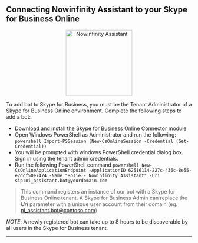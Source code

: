 
## Connecting Nowinfinity Assistant to your Skype for Business Online
<p align="center">
  <img align="bottom" alt="Nowinfinity Assistant" width="180" src="https://assistant.leo.nowinfinity.com.au/content/png_tr.png">
</p>
To add bot to Skype for Business, you must be the Tenant Administrator of a Skype for Business Online environment. Complete the following steps to add a bot:

- [Download and install the Skype for Business Online Connector module](http://go.microsoft.com/fwlink/?LinkId=294688)
- Open Windows PowerShell as Administrator and run the following:
``powershell
Import-PSSession (New-CsOnlineSession -Credential (Get-Credential))
``
- You will be prompted with windows PowerShell credential dialog box. Sign in using the tenant admin credentials.
- Run the following PowerShell command
``powershell
 New-CsOnlineApplicationEndpoint -ApplicationID 62516114-227c-436c-8e55-e7dcf50e7474 -Name "Rosie - Nowinfinity Assistant" -Uri sip:ni_assistant.bot@yourdomain.com
``
>This command registers an instance of our bot with a Skype for Business Online tenant. A Skype for Business Admin can replace the **_Uri_** parameter with a unique user account from their domain (eg. ni_assistant.bot@contoso.com)

_NOTE_: A newly registered bot can take up to 8 hours to be discoverable by all users in the Skype for Business tenant.
***
[//]: # (Resources: https://skypeappregistration.azurewebsites.net/bot/62516114-227c-436c-8e55-e7dcf50e7474 , https://msdn.microsoft.com/en-us/skype/Skype-For-Business-Bot-Framework/docs/overview)

